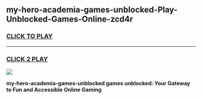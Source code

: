 
## my-hero-academia-games-unblocked-Play-Unblocked-Games-Online-zcd4r
<h3>
<a href="https://premium76.site?title=my-hero-academia-games-unblocked&ref=25A">CLICK TO PLAY</a></h3>
<hr>

<h3>
<a href="https://premium76.site?title=my-hero-academia-games-unblocked&ref=25A">CLICK 2 PLAY</a>
  
</h3>

<a href="https://premium76.site?title=my-hero-academia-games-unblocked&ref=25A"><img src="https://clearcache.store/games.png"></a>


**my-hero-academia-games-unblocked games unblocked: Your Gateway to Fun and Accessible Online Gaming**
